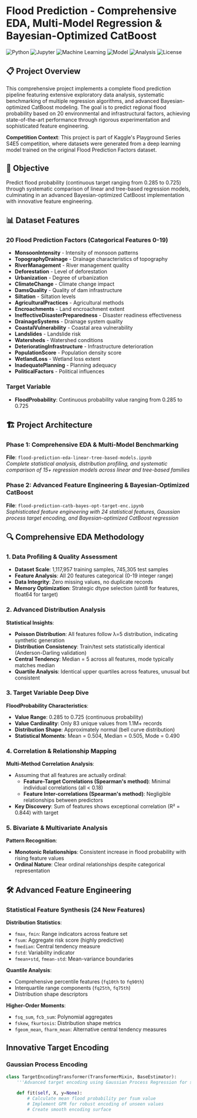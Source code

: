 # Flood Prediction - Comprehensive EDA, Multi-Model Regression & Bayesian-Optimized CatBoost

![Python](https://img.shields.io/badge/Python-3.10%2B-blue)
![Jupyter](https://img.shields.io/badge/Jupyter-Notebook-orange)
![Machine Learning](https://img.shields.io/badge/Machine-Learning-brightgreen)
![Model](https://img.shields.io/badge/Model-Multi%20Algorithm%20Ensemble-red)
![Analysis](https://img.shields.io/badge/Analysis-EDA%20%2B%20Feature%20Engineering-yellowgreen)
![License](https://img.shields.io/badge/License-MIT-green)

## 📋 Project Overview

This comprehensive project implements a complete flood prediction pipeline featuring extensive exploratory data analysis, systematic benchmarking of multiple regression algorithms, and advanced Bayesian-optimized CatBoost modeling. The goal is to predict regional flood probability based on 20 environmental and infrastructural factors, achieving state-of-the-art performance through rigorous experimentation and sophisticated feature engineering.

**Competition Context**: This project is part of Kaggle's Playground Series S4E5 competition, where datasets were generated from a deep learning model trained on the original Flood Prediction Factors dataset.

## 🎯 Objective

Predict flood probability (continuous target ranging from 0.285 to 0.725) through systematic comparison of linear and tree-based regression models, culminating in an advanced Bayesian-optimized CatBoost implementation with innovative feature engineering.

## 📊 Dataset Features

### 20 Flood Prediction Factors (Categorical Features 0-19)
- **MonsoonIntensity** - Intensity of monsoon patterns
- **TopographyDrainage** - Drainage characteristics of topography
- **RiverManagement** - River management quality
- **Deforestation** - Level of deforestation
- **Urbanization** - Degree of urbanization
- **ClimateChange** - Climate change impact
- **DamsQuality** - Quality of dam infrastructure
- **Siltation** - Siltation levels
- **AgriculturalPractices** - Agricultural methods
- **Encroachments** - Land encroachment extent
- **IneffectiveDisasterPreparedness** - Disaster readiness effectiveness
- **DrainageSystems** - Drainage system quality
- **CoastalVulnerability** - Coastal area vulnerability
- **Landslides** - Landslide risk
- **Watersheds** - Watershed conditions
- **DeterioratingInfrastructure** - Infrastructure deterioration
- **PopulationScore** - Population density score
- **WetlandLoss** - Wetland loss extent
- **InadequatePlanning** - Planning adequacy
- **PoliticalFactors** - Political influences

### Target Variable
- **FloodProbability**: Continuous probability value ranging from 0.285 to 0.725

## 🏗️ Project Architecture

### Phase 1: Comprehensive EDA & Multi-Model Benchmarking
**File**: `flood-prediction-eda-linear-tree-based-models.ipynb`  
*Complete statistical analysis, distribution profiling, and systematic comparison of 15+ regression models across linear and tree-based families*

### Phase 2: Advanced Feature Engineering & Bayesian-Optimized CatBoost
**File**: `flood-prediction-catb-bayes-opt-target-enc.ipynb`  
*Sophisticated feature engineering with 24 statistical features, Gaussian process target encoding, and Bayesian-optimized CatBoost regression*

## 🔍 Comprehensive EDA Methodology

### 1. Data Profiling & Quality Assessment
- **Dataset Scale**: 1,117,957 training samples, 745,305 test samples
- **Feature Analysis**: All 20 features categorical (0-19 integer range)
- **Data Integrity**: Zero missing values, no duplicate records
- **Memory Optimization**: Strategic dtype selection (uint8 for features, float64 for target)

### 2. Advanced Distribution Analysis
**Statistical Insights**:
- **Poisson Distribution**: All features follow λ=5 distribution, indicating synthetic generation
- **Distribution Consistency**: Train/test sets statistically identical (Anderson-Darling validation)
- **Central Tendency**: Median = 5 across all features, mode typically matches median
- **Quartile Analysis**: Identical upper quartiles across features, unusual but consistent

### 3. Target Variable Deep Dive
**FloodProbability Characteristics**:
- **Value Range**: 0.285 to 0.725 (continuous probability)
- **Value Cardinality**: Only 83 unique values from 1.1M+ records
- **Distribution Shape**: Approximately normal (bell curve distribution)
- **Statistical Moments**: Mean = 0.504, Median = 0.505, Mode = 0.490

### 4. Correlation & Relationship Mapping
**Multi-Method Correlation Analysis**: 
- Assuming that all features are actually ordinal:
  - **Feature-Target Correlations (Spearman's method)**: Minimal individual correlations (all < 0.18)
  - **Feature Inter-correlations (Spearman's method)**: Negligible relationships between predictors
- **Key Discovery**: Sum of features shows exceptional correlation (R² = 0.844) with target

### 5. Bivariate & Multivariate Analysis
**Pattern Recognition**:
- **Monotonic Relationships**: Consistent increase in flood probability with rising feature values
- **Ordinal Nature**: Clear ordinal relationships despite categorical representation

## 🛠️ Advanced Feature Engineering

### Statistical Feature Synthesis (24 New Features)

**Distribution Statistics**:
- `fmax`, `fmin`: Range indicators across feature set
- `fsum`: Aggregate risk score (highly predictive)
- `fmedian`: Central tendency measure
- `fstd`: Variability indicator
- `fmean+std`, `fmean-std`: Mean-variance boundaries

**Quantile Analysis**:
- Comprehensive percentile features (`fq10th` to `fq90th`)
- Interquartile range components (`fq25th`, `fq75th`)
- Distribution shape descriptors

**Higher-Order Moments**:
- `fsq_sum`, `fcb_sum`: Polynomial aggregates
- `fskew`, `fkurtosis`: Distribution shape metrics
- `fgeom_mean`, `fharm_mean`: Alternative central tendency measures

## Innovative Target Encoding

### Gaussian Process Encoding

```python
class TargetEncodingTransformer(TransformerMixin, BaseEstimator):
    '''Advanced target encoding using Gaussian Process Regression for smooth encoding'''
    
    def fit(self, X, y=None):
        # Calculate mean flood probability per fsum value
        # Implement GPR for robust encoding of unseen values
        # Create smooth encoding surface
```

